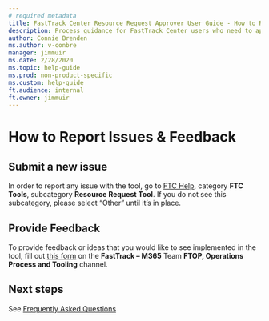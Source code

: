 ```yaml
---
# required metadata
title: FastTrack Center Resource Request Approver User Guide - How to Report Issues & Feedback
description: Process guidance for FastTrack Center users who need to approve resources.
author: Connie Brenden
ms.author: v-conbre
manager: jimmuir
ms.date: 2/28/2020
ms.topic: help-guide
ms.prod: non-product-specific
ms.custom: help-guide
ft.audience: internal
ft.owner: jimmuir
---
```

# How to Report Issues & Feedback

## Submit a new issue
 
In order to report any issue with the tool, go to [FTC Help](http://aka.ms/ftchelp/), category **FTC Tools**, subcategory **Resource Request Tool**. If you do not see this subcategory, please select “Other” until it’s in place.

## Provide Feedback

To provide feedback or ideas that you would like to see implemented in the tool, fill out [this form](https://teams.microsoft.com/l/entity/81fef3a6-72aa-4648-a763-de824aeafb7d/_djb2_msteams_prefix_1431016877?context=%7B%22subEntityId%22%3Anull%2C%22channelId%22%3A%2219%3Ae0be12744ee047e1bf7ad22d86240c58%40thread.skype%22%7D&groupId=4be32c1a-84cf-43d6-b8a2-9986a996b0a5&tenantId=72f988bf-86f1-41af-91ab-2d7cd011db47) on the **FastTrack – M365** Team **FTOP, Operations Process and Tooling** channel.

## Next steps

See [Frequently Asked Questions](frequently-asked-questions.md)
